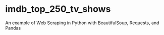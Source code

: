 # imdb_top_250_tv_shows
An example of Web Scraping in Python with BeautifulSoup, Requests, and Pandas
